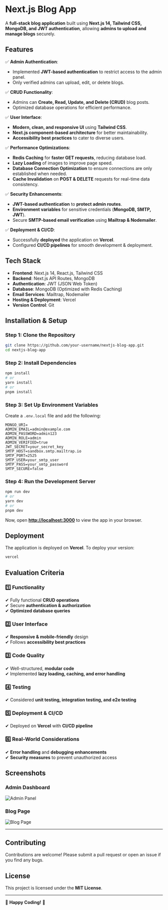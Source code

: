 # Next.js Blog App

A **full-stack blog application** built using **Next.js 14, Tailwind CSS, MongoDB, and JWT authentication**, allowing **admins to upload and manage blogs** securely.

## Features

✅ **Admin Authentication**:
- Implemented **JWT-based authentication** to restrict access to the admin panel.
- Only verified admins can upload, edit, or delete blogs.

✅ **CRUD Functionality**:
- Admins can **Create, Read, Update, and Delete (CRUD)** blog posts.
- Optimized database operations for efficient performance.

✅ **User Interface**:
- **Modern, clean, and responsive UI** using **Tailwind CSS**.
- **Next.js component-based architecture** for better maintainability.
- **Accessibility best practices** to cater to diverse users.

✅ **Performance Optimizations**:
- **Redis Caching** for **faster GET requests**, reducing database load.
- **Lazy Loading** of images to improve page speed.
- **Database Connection Optimization** to ensure connections are only established when needed.
- **Cache Invalidation** on **POST & DELETE** requests for real-time data consistency.

✅ **Security Enhancements**:
- **JWT-based authentication** to **protect admin routes**.
- **Environment variables** for sensitive credentials (**MongoDB, SMTP, JWT**).
- Secure **SMTP-based email verification** using **Mailtrap & Nodemailer**.

✅ **Deployment & CI/CD**:
- Successfully **deployed** the application on **Vercel**.
- Configured **CI/CD pipelines** for smooth development & deployment.

## Tech Stack

- **Frontend**: Next.js 14, React.js, Tailwind CSS
- **Backend**: Next.js API Routes, MongoDB
- **Authentication**: JWT (JSON Web Token)
- **Database**: MongoDB (Optimized with Redis Caching)
- **Email Services**: Mailtrap, Nodemailer
- **Hosting & Deployment**: Vercel
- **Version Control**: Git

## Installation & Setup

### Step 1: Clone the Repository

```bash
git clone https://github.com/your-username/nextjs-blog-app.git
cd nextjs-blog-app
```

### Step 2: Install Dependencies

```bash
npm install  
# or  
yarn install  
# or  
pnpm install
```

### Step 3: Set Up Environment Variables

Create a `.env.local` file and add the following:

```env
MONGO_URI=
ADMIN_EMAIL=admin@example.com
ADMIN_PASSWORD=admin123
ADMIN_ROLE=admin
ADMIN_VERIFIED=true
JWT_SECRET=your_secret_key
SMTP_HOST=sandbox.smtp.mailtrap.io
SMTP_PORT=2525
SMTP_USER=your_smtp_user
SMTP_PASS=your_smtp_password
SMTP_SECURE=false
```

### Step 4: Run the Development Server

```bash
npm run dev  
# or  
yarn dev  
# or  
pnpm dev
```

Now, open **[http://localhost:3000](http://localhost:3000)** to view the app in your browser.

## Deployment

The application is deployed on **Vercel**. To deploy your version:

```bash
vercel
```

## Evaluation Criteria

### 1️⃣ Functionality
✔ Fully functional **CRUD operations**  
✔ Secure **authentication & authorization**  
✔ **Optimized database queries**  

### 2️⃣ User Interface
✔ **Responsive & mobile-friendly** design  
✔ Follows **accessibility best practices**  

### 3️⃣ Code Quality
✔ Well-structured, **modular code**  
✔ Implemented **lazy loading, caching, and error handling**  

### 4️⃣ Testing
✔ Considered **unit testing, integration testing, and e2e testing**  

### 5️⃣ Deployment & CI/CD
✔ Deployed on **Vercel** with **CI/CD pipeline**  

### 6️⃣ Real-World Considerations
✔ **Error handling** and **debugging enhancements**  
✔ **Security measures** to prevent unauthorized access  

## Screenshots

### Admin Dashboard
![Admin Panel](https://your-image-url.com/admin-dashboard.png)

### Blog Page
![Blog Page](https://your-image-url.com/blog-page.png)

---

## Contributing

Contributions are welcome! Please submit a pull request or open an issue if you find any bugs.

## License

This project is licensed under the **MIT License**.

---

🚀 **Happy Coding!** 🚀


